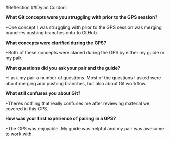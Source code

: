 #Reflection
##Dylan Cordoni

**What Git concepts were you struggling with prior to the GPS session?**

*One concept I was struggling with prior to the GPS session was merging branches pushing branches onto to GitHub.

**What concepts were clarified during the GPS?**

*Both of these concepts were claried during the GPS by either my guide or my pair.

**What questions did you ask your pair and the guide?**

*I ask my pair a number of questions. Most of the questions I asked were about merging and pushing branches, but also about Git workflow.

**What still confuses you about Git?**

*Theres nothing that really confuses me after reviewing material we covered in this GPS.

**How was your first experience of pairing in a GPS?**

*The GPS was enjoyable. My guide was helpful and my pair was awesome to work with.
